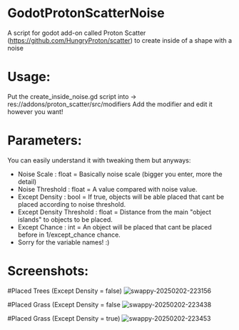 # GodotProtonScatterNoise
A script for godot add-on called Proton Scatter (https://github.com/HungryProton/scatter) to create inside of a shape with a noise

# Usage:
Put the create_inside_noise.gd script into -> res://addons/proton_scatter/src/modifiers
Add the modifier and edit it however you want!

# Parameters:
You can easily understand it with tweaking them but anyways:
- Noise Scale : float = Basically noise scale (bigger you enter, more the detail)
- Noise Threshold : float = A value compared with noise value.
- Except Density : bool = If true, objects will be able placed that cant be placed according to noise threshold.
- Except Density Threshold : float = Distance from the main "object islands" to objects to be placed.
- Except Chance : int = An object will be placed that cant be placed before in 1/except_chance chance.
- Sorry for the variable names! :)

# Screenshots:

#Placed Trees (Except Density = false) 
![swappy-20250202-223156](https://github.com/user-attachments/assets/98a363e8-28e2-4420-8f97-17e0e301a4bc)

#Placed Grass (Except Density = false
![swappy-20250202-223438](https://github.com/user-attachments/assets/58cd4e54-a7c6-453b-9072-8fffca0b00b3)

#Placed Grass (Except Density = true)
![swappy-20250202-223453](https://github.com/user-attachments/assets/e8e6a735-e573-46e0-8bfd-efd43fd68757)
